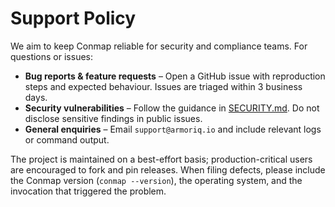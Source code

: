 # Support Policy

We aim to keep Conmap reliable for security and compliance teams. For questions or issues:

- **Bug reports & feature requests** – Open a GitHub issue with reproduction steps and expected
  behaviour. Issues are triaged within 3 business days.
- **Security vulnerabilities** – Follow the guidance in [SECURITY.md](SECURITY.md). Do not disclose
  sensitive findings in public issues.
- **General enquiries** – Email `support@armoriq.io` and include relevant logs or command output.

The project is maintained on a best-effort basis; production-critical users are encouraged to fork
and pin releases. When filing defects, please include the Conmap version (`conmap --version`), the
operating system, and the invocation that triggered the problem.
